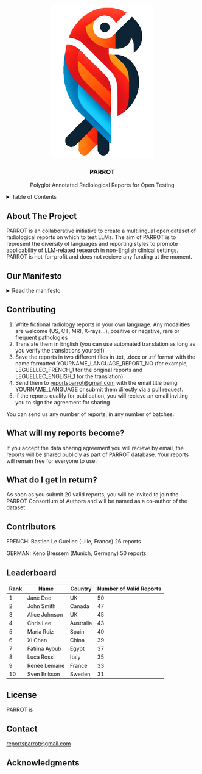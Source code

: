 
<br />
<div align="center">
  <a href="https://github.com/PARROT-reports/PARROT-v0">
    <img src="images/parrot.png" alt="Logo">
  </a>

<h3 align="center">PARROT</h3>

  <p align="center">
    Polyglot Annotated Radiological Reports for Open Testing
  </p>
</div>



<!-- TABLE OF CONTENTS -->
<details>
  <summary>Table of Contents</summary>
  <ol>
    <li><a href="#about-the-project">About The Project</a></li>
    <li><a href="#our-manifesto">Our Manifesto</a></li>
    <li><a href="#contributing">Contributing</a></li>
    <li><a href="#license">License</a></li>
    <li><a href="#contact">Contact</a></li>
    <li><a href="#acknowledgments">Acknowledgments</a></li>
  </ol>
</details>



<!-- ABOUT THE PROJECT -->
## About The Project

PARROT is an collaborative initiative to create a multilingual open dataset of radiological reports on which to test LLMs. 
The aim of PARROT is to represent the diversity of languages and reporting styles to promote applicability of LLM-related research in non-English clinical settings. 
PARROT is not-for-profit and does not recieve any funding at the moment.

<!-- MANIFESTO -->
## Our Manifesto
<details>
<summary>Read the manifesto</summary>
Our mission is to foster inclusivity and diversity in the development of AI-powered tools for healthcare by providing a multilingual dataset of radiology reports. We believe that the the availability of predominant English texts for evaluating models is not enogh for a comprehensive assessment of LLMs in global healthcare. 
By collaborating with healthcare professionals and researchers from around the world, we aim to create a resource that will enable the development of LLMs capable of understanding and generating radiology reports in various languages. This will ultimately lead to improved patient care and more accurate diagnoses, regardless of the language spoken by the patient or the healthcare provider.
We are committed to maintaining the highest standards of data privacy and security, ensuring that the dataset is free of sensitive data and used solely for the purpose of advancing research in this field.</details>

<!-- CONTRIBUTING -->
## Contributing

1) Write fictional radiology reports in your own language. Any modalities are welcome (US, CT, MRI, X-rays...), positive or negative, rare or frequent pathologies
2) Translate them in English (you can use automated translation as long as you verify the translations yourself)
3) Save the reports in two different files in .txt, .docx or .rtf format with the name formatted YOURNAME_LANGUAGE_REPORT_NO (for example, LEGUELLEC_FRENCH_1 for the original reports and LEGUELLEC_ENGLISH_1 for the translation)
4) Send them to reportsparrot@gmail.com with the email title being YOURNAME_LANGUAGE or submit them directly via a pull request. 
5) If the reports qualify for publication, you will recieve an email inviting you to sign the agreement for sharing

You can send us any number of reports, in any number of batches.

<!-- WHAT WILL BECOME OF MY REPORTS -->
## What will my reports become?

If you accept the data sharing agreement you will recieve by email, the reports will be shared publicly as part of PARROT database. Your reports will remain free for everyone to use.

<!-- WHAT DO I GET IN RETURN -->
## What do I get in return?

As soon as you submit 20 valid reports, you will be invited to join the PARROT Consortium of Authors and will be named as a co-author of the dataset.

<!-- CONTRIBUTORS -->
## Contributors

FRENCH:
Bastien Le Guellec (Lille, France) 26 reports

GERMAN:
Keno Bressem (Munich, Germany) 50 reports

## Leaderboard

| Rank | Name          | Country       | Number of Valid Reports |
|------|---------------|---------------|-------------------------|
| 1    | Jane Doe      | UK            | 50                      |
| 2    | John Smith    | Canada        | 47                      |
| 3    | Alice Johnson | UK            | 45                      |
| 4    | Chris Lee     | Australia     | 43                      |
| 5    | Maria Ruiz    | Spain         | 40                      |
| 6    | Xi Chen       | China         | 39                      |
| 7    | Fatima Ayoub  | Egypt         | 37                      |
| 8    | Luca Rossi    | Italy         | 35                      |
| 9    | Renée Lemaire | France        | 33                      |
| 10   | Sven Erikson  | Sweden        | 31                      |


<!-- LICENSE -->
## License

PARROT is 


<!-- CONTACT -->
## Contact

reportsparrot@gmail.com


<!-- ACKNOWLEDGMENTS -->
## Acknowledgments
